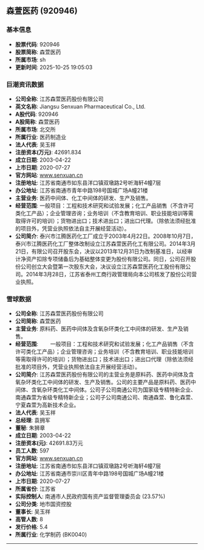 ## 森萱医药 (920946)

### 基本信息

- **股票代码**: 920946
- **股票简称**: 森萱医药
- **所属市场**: sh
- **更新时间**: 2025-10-25 19:05:03

### 巨潮资讯数据

- **公司全称**: 江苏森萱医药股份有限公司
- **英文名称**: Jiangsu Senxuan Pharmaceutical Co., Ltd.
- **A股代码**: 920946
- **A股简称**: 森萱医药
- **所属市场**: 北交所
- **所属行业**: 医药制造业
- **法人代表**: 吴玉祥
- **注册资本(万元)**: 42691.834
- **成立日期**: 2003-04-22
- **上市日期**: 2020-07-27
- **官方网站**: www.senxuan.cn
- **注册地址**: 江苏省南通市如东县洋口镇双墩路2号听海轩4幢7层
- **办公地址**: 江苏省南通市青年中路198号国城广场A幢21楼
- **主营业务**: 医药中间体、化工中间体的研发、生产及销售。
- **经营范围**: 一般项目：工程和技术研究和试验发展；化工产品销售（不含许可类化工产品）；企业管理咨询；业务培训（不含教育培训、职业技能培训等需取得许可的培训）；货物进出口；技术进出口；进出口代理。（除依法须经批准的项目外，凭营业执照依法自主开展经营活动）。
- **公司简介**: 泰兴市江腾医药化工厂成立于2003年4月22日。2008年10月7日，泰兴市江腾医药化工厂整体改制设立江苏森萱医药化工有限公司。2014年3月21日，有限公司召开股东会，决议以2013年12月31日为改制基准日，以经审计净资产扣除专项储备后为基础整体变更为股份有限公司。同日，公司召开股份公司创立大会暨第一次股东大会，决议设立江苏森萱医药化工股份有限公司。2014年3月28日，江苏省泰州工商行政管理局向本公司核发了股份公司营业执照。

### 雪球数据

- **公司全称**: 江苏森萱医药股份有限公司
- **公司简称**: 森萱医药
- **主营业务**: 原料药、医药中间体及含氧杂环类化工中间体的研发、生产及销售。
- **经营范围**: 　　一般项目：工程和技术研究和试验发展；化工产品销售（不含许可类化工产品）；企业管理咨询；业务培训（不含教育培训、职业技能培训等需取得许可的培训）；货物进出口；技术进出口；进出口代理（除依法须经批准的项目外，凭营业执照依法自主开展经营活动）。
- **公司简介**: 江苏森萱医药股份有限公司的主营业务是原料药、医药中间体及含氧杂环类化工中间体的研发、生产及销售。公司的主要产品是原料药、医药中间体、含氧杂环类化工中间体。公司子公司南通公司为国家级专精特新企业、南通森萱为省级专精特新企业；公司子公司南通公司、南通森萱、鲁化森萱、宁夏森萱为高新技术企业。
- **法人代表**: 吴玉祥
- **总经理**: 袁拥军
- **董秘**: 朱狮章
- **成立日期**: 2003-04-22
- **注册资本(元)**: 42691.83万元
- **员工人数**: 597
- **官方网站**: www.senxuan.cn
- **注册地址**: 江苏省南通市如东县洋口镇双墩路2号听海轩4幢7层
- **办公地址**: 江苏省南通市崇川区青年中路198号国城广场A幢21楼
- **上市日期**: 2020-07-27
- **所属省份**: 江苏省
- **实际控制人**: 南通市人民政府国有资产监督管理委员会 (23.57%)
- **公司分类**: 地市国资控股
- **董事长**: 吴玉祥
- **高管人数**: 8
- **发行价格**: 5.4
- **所属行业**: 化学制药 (BK0040)

---